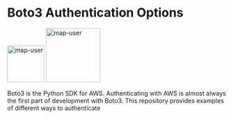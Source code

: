 # Boto3 Authentication Options

<img width="85" alt="map-user" src="https://img.shields.io/badge/views-125-green"> <img width="125" alt="map-user" src="https://img.shields.io/badge/unique visits-031-green">

Boto3 is the Python SDK for AWS. Authenticating with AWS is almost always the first part of development with Boto3. This repository provides examples of different ways to authenticate
